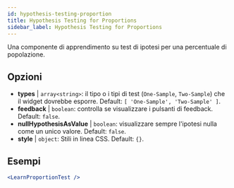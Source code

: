 ```yaml
---
id: hypothesis-testing-proportion
title: Hypothesis Testing for Proportions
sidebar_label: Hypothesis Testing for Proportions
---
```


Una componente di apprendimento su test di ipotesi per una percentuale di popolazione.

## Opzioni

* __types__ | `array<string>`: il tipo o i tipi di test (`One-Sample`, `Two-Sample`) che il widget dovrebbe esporre. Default: `[
  'One-Sample',
  'Two-Sample'
]`.
* __feedback__ | `boolean`: controlla se visualizzare i pulsanti di feedback. Default: `false`.
* __nullHypothesisAsValue__ | `boolean`: visualizzare sempre l'ipotesi nulla come un unico valore. Default: `false`.
* __style__ | `object`: Stili in linea CSS. Default: `{}`.


## Esempi

```jsx live
<LearnProportionTest />
```


